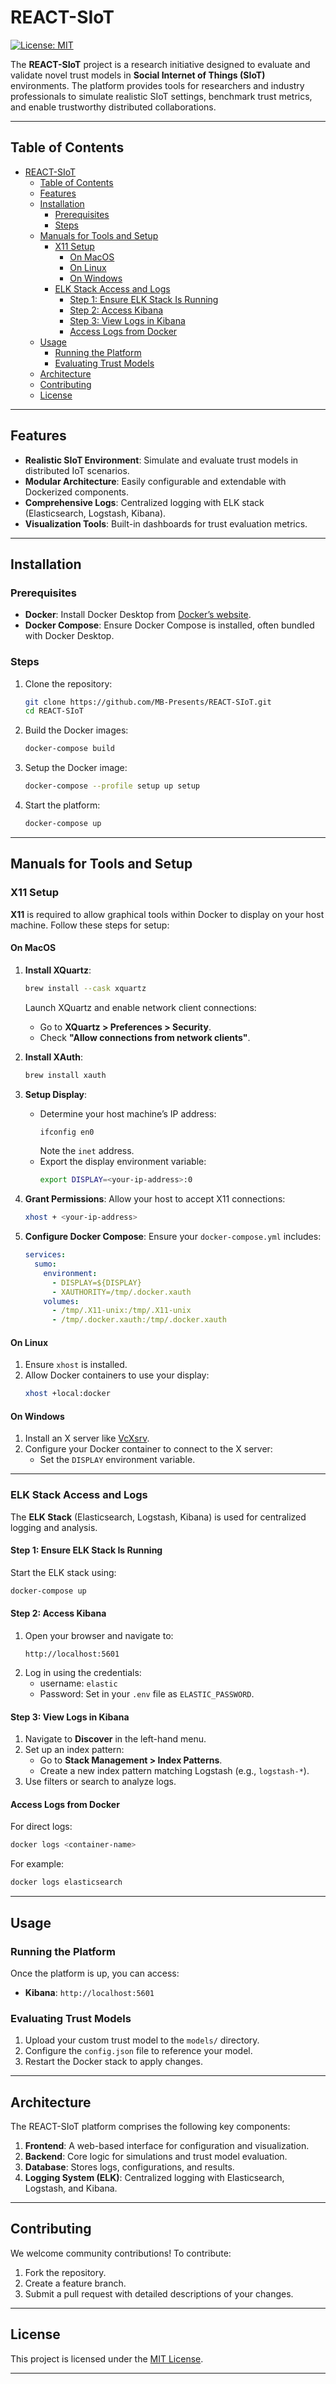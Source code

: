 # REACT-SIoT

[![License: MIT](https://img.shields.io/badge/License-MIT-blue.svg)](https://opensource.org/licenses/MIT)
<!-- [![Build Status](https://img.shields.io/github/actions/workflow/status/MB-Presents/REACT-SIoT/build.yml)](https://github.com/MB-Presents/REACT-SIoT/actions)   -->
<!-- [![Docker](https://img.shields.io/docker/pulls/MB-Presents/react-siot)](https://hub.docker.com/r/MB-Presents/react-siot) -->
<!-- [![Contributors](https://img.shields.io/github/contributors/MB-Presents/REACT-SIoT)](https://github.com/MB-Presents/REACT-SIoT/graphs/contributors) -->

The **REACT-SIoT** project is a research initiative designed to evaluate and validate novel trust models in **Social Internet of Things (SIoT)** environments. The platform provides tools for researchers and industry professionals to simulate realistic SIoT settings, benchmark trust metrics, and enable trustworthy distributed collaborations.

---

## Table of Contents
- [REACT-SIoT](#react-siot)
  - [Table of Contents](#table-of-contents)
  - [Features](#features)
  - [Installation](#installation)
    - [Prerequisites](#prerequisites)
    - [Steps](#steps)
  - [Manuals for Tools and Setup](#manuals-for-tools-and-setup)
    - [X11 Setup](#x11-setup)
      - [On MacOS](#on-macos)
      - [On Linux](#on-linux)
      - [On Windows](#on-windows)
    - [ELK Stack Access and Logs](#elk-stack-access-and-logs)
      - [Step 1: Ensure ELK Stack Is Running](#step-1-ensure-elk-stack-is-running)
      - [Step 2: Access Kibana](#step-2-access-kibana)
      - [Step 3: View Logs in Kibana](#step-3-view-logs-in-kibana)
      - [Access Logs from Docker](#access-logs-from-docker)
  - [Usage](#usage)
    - [Running the Platform](#running-the-platform)
    - [Evaluating Trust Models](#evaluating-trust-models)
  - [Architecture](#architecture)
  - [Contributing](#contributing)
  - [License](#license)

---

## Features
- **Realistic SIoT Environment**: Simulate and evaluate trust models in distributed IoT scenarios.
- **Modular Architecture**: Easily configurable and extendable with Dockerized components.
- **Comprehensive Logs**: Centralized logging with ELK stack (Elasticsearch, Logstash, Kibana).
- **Visualization Tools**: Built-in dashboards for trust evaluation metrics.

---

## Installation

### Prerequisites
- **Docker**: Install Docker Desktop from [Docker’s website](https://docs.docker.com/get-docker/).
- **Docker Compose**: Ensure Docker Compose is installed, often bundled with Docker Desktop.

### Steps
1. Clone the repository:
   ```bash
   git clone https://github.com/MB-Presents/REACT-SIoT.git
   cd REACT-SIoT
   ```
2. Build the Docker images:
   ```bash
   docker-compose build
   ```
3. Setup the Docker image:
   ```bash
   docker-compose --profile setup up setup
   ```
4. Start the platform:
   ```bash
   docker-compose up
   ```

---

## Manuals for Tools and Setup

### X11 Setup

**X11** is required to allow graphical tools within Docker to display on your host machine. Follow these steps for setup:

#### On MacOS
1. **Install XQuartz**:
   ```bash
   brew install --cask xquartz
   ```
   Launch XQuartz and enable network client connections:
   - Go to **XQuartz > Preferences > Security**.
   - Check **"Allow connections from network clients"**.

2. **Install XAuth**:
   ```bash
   brew install xauth
   ```

3. **Setup Display**:
   - Determine your host machine’s IP address:
     ```bash
     ifconfig en0
     ```
     Note the `inet` address.
   - Export the display environment variable:
     ```bash
     export DISPLAY=<your-ip-address>:0
     ```

4. **Grant Permissions**:
   Allow your host to accept X11 connections:
   ```bash
   xhost + <your-ip-address>
   ```

5. **Configure Docker Compose**:
   Ensure your `docker-compose.yml` includes:
   ```yaml
   services:
     sumo:
       environment:
         - DISPLAY=${DISPLAY}
         - XAUTHORITY=/tmp/.docker.xauth
       volumes:
         - /tmp/.X11-unix:/tmp/.X11-unix
         - /tmp/.docker.xauth:/tmp/.docker.xauth
   ```

#### On Linux
1. Ensure `xhost` is installed.
2. Allow Docker containers to use your display:
   ```bash
   xhost +local:docker
   ```

#### On Windows
1. Install an X server like [VcXsrv](https://sourceforge.net/projects/vcxsrv/).
2. Configure your Docker container to connect to the X server:
   - Set the `DISPLAY` environment variable.

---

### ELK Stack Access and Logs

The **ELK Stack** (Elasticsearch, Logstash, Kibana) is used for centralized logging and analysis.

#### Step 1: Ensure ELK Stack Is Running
Start the ELK stack using:
```bash
docker-compose up
```

#### Step 2: Access Kibana
1. Open your browser and navigate to:
   ```
   http://localhost:5601
   ```
2. Log in using the credentials:
   - username: `elastic`
   - Password: Set in your `.env` file as `ELASTIC_PASSWORD`.

#### Step 3: View Logs in Kibana
1. Navigate to **Discover** in the left-hand menu.
2. Set up an index pattern:
   - Go to **Stack Management > Index Patterns**.
   - Create a new index pattern matching Logstash (e.g., `logstash-*`).
3. Use filters or search to analyze logs.

#### Access Logs from Docker
For direct logs:
```bash
docker logs <container-name>
```
For example:
```bash
docker logs elasticsearch
```

---

## Usage

### Running the Platform
Once the platform is up, you can access:
- **Kibana**: `http://localhost:5601`

### Evaluating Trust Models
1. Upload your custom trust model to the `models/` directory.
2. Configure the `config.json` file to reference your model.
3. Restart the Docker stack to apply changes.

---

## Architecture

The REACT-SIoT platform comprises the following key components:

1. **Frontend**: A web-based interface for configuration and visualization.
2. **Backend**: Core logic for simulations and trust model evaluation.
3. **Database**: Stores logs, configurations, and results.
4. **Logging System (ELK)**: Centralized logging with Elasticsearch, Logstash, and Kibana.



---

## Contributing

We welcome community contributions! To contribute:
1. Fork the repository.
2. Create a feature branch.
3. Submit a pull request with detailed descriptions of your changes.


---

## License

This project is licensed under the [MIT License](https://opensource.org/licenses/MIT).

---


